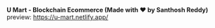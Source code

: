 **U Mart - Blockchain Ecommerce (Made with ❤  by  Santhosh  Reddy)**<br/>
preview: https://u-mart.netlify.app/ 

